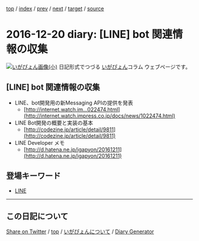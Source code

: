 [top](../index.html) 
 / [index](index.html) 
 / [prev](ig161219.html) 
 / [next](ig161221.html) 
 / [target](https://igapyon.github.io/diary/2016/ig161220.html) 
 / [source](https://github.com/igapyon/diary/blob/gh-pages/2016/ig161220.html.src.md) 

2016-12-20 diary: [LINE] bot 関連情報の収集
=====================================================================================================
[![いがぴょん画像(小)](https://igapyon.github.io/diary/images/iga200306s.jpg "いがぴょん")](https://igapyon.github.io/diary/memo/memoigapyon.html) 日記形式でつづる [いがぴょん](https://igapyon.github.io/diary/memo/memoigapyon.html)コラム ウェブページです。

## [LINE] bot 関連情報の収集


* LINE、bot開発用の新Messaging APIの提供を発表
  * [http://internet.watch.im...022474.html](http://internet.watch.impress.co.jp/docs/news/1022474.html)
* LINE Bot開発の概要と実装の基本
  * [http://codezine.jp/article/detail/9811](http://codezine.jp/article/detail/9811)
* LINE Developer メモ
  * [http://d.hatena.ne.jp/igapyon/20161211](http://d.hatena.ne.jp/igapyon/20161211)

## 登場キーワード

* [LINE](../keyword/line.html)

----------------------------------------------------------------------------------------------------

## この日記について

[Share on Twitter](https://twitter.com/intent/tweet?hashtags=igapyon%2Cdiary%2C%E3%81%84%E3%81%8C%E3%81%B4%E3%82%87%E3%82%93%2CLINE&text=%5BLINE%5D+bot+%E9%96%A2%E9%80%A3%E6%83%85%E5%A0%B1%E3%81%AE%E5%8F%8E%E9%9B%86&url=https%3A%2F%2Figapyon.github.io%2Fdiary%2F2016%2Fig161220.html) / [top](../index.html) / [いがぴょんについて](https://igapyon.github.io/diary/memo/memoigapyon.html) / [Diary Generator](https://github.com/igapyon/igapyonv3)
